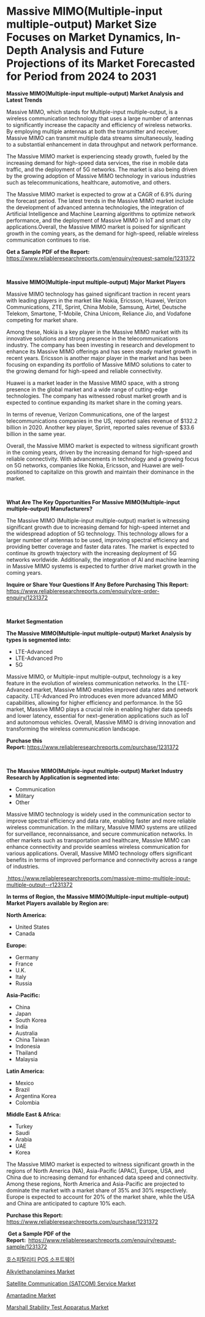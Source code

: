 <p><h1>Massive MIMO(Multiple-input multiple-output) Market Size Focuses on Market Dynamics, In-Depth Analysis and Future Projections of its Market Forecasted for Period from 2024 to 2031</h1></p><p><strong>Massive MIMO(Multiple-input multiple-output) Market Analysis and Latest Trends</strong></p>
<p><p>Massive MIMO, which stands for Multiple-input multiple-output, is a wireless communication technology that uses a large number of antennas to significantly increase the capacity and efficiency of wireless networks. By employing multiple antennas at both the transmitter and receiver, Massive MIMO can transmit multiple data streams simultaneously, leading to a substantial enhancement in data throughput and network performance.</p><p>The Massive MIMO market is experiencing steady growth, fueled by the increasing demand for high-speed data services, the rise in mobile data traffic, and the deployment of 5G networks. The market is also being driven by the growing adoption of Massive MIMO technology in various industries such as telecommunications, healthcare, automotive, and others.</p><p>The Massive MIMO market is expected to grow at a CAGR of 6.9% during the forecast period. The latest trends in the Massive MIMO market include the development of advanced antenna technologies, the integration of Artificial Intelligence and Machine Learning algorithms to optimize network performance, and the deployment of Massive MIMO in IoT and smart city applications.Overall, the Massive MIMO market is poised for significant growth in the coming years, as the demand for high-speed, reliable wireless communication continues to rise.</p></p>
<p><strong>Get a Sample PDF of the Report:&nbsp;</strong> <a href="https://www.reliableresearchreports.com/enquiry/request-sample/1231372">https://www.reliableresearchreports.com/enquiry/request-sample/1231372</a></p>
<p>&nbsp;</p>
<p><strong>Massive MIMO(Multiple-input multiple-output) Major Market Players</strong></p>
<p><p>Massive MIMO technology has gained significant traction in recent years with leading players in the market like Nokia, Ericsson, Huawei, Verizon Communications, ZTE, Sprint, China Mobile, Samsung, Airtel, Deutsche Telekom, Smartone, T-Mobile, China Unicom, Reliance Jio, and Vodafone competing for market share. </p><p>Among these, Nokia is a key player in the Massive MIMO market with its innovative solutions and strong presence in the telecommunications industry. The company has been investing in research and development to enhance its Massive MIMO offerings and has seen steady market growth in recent years. Ericsson is another major player in the market and has been focusing on expanding its portfolio of Massive MIMO solutions to cater to the growing demand for high-speed and reliable connectivity.</p><p>Huawei is a market leader in the Massive MIMO space, with a strong presence in the global market and a wide range of cutting-edge technologies. The company has witnessed robust market growth and is expected to continue expanding its market share in the coming years. </p><p>In terms of revenue, Verizon Communications, one of the largest telecommunications companies in the US, reported sales revenue of $132.2 billion in 2020. Another key player, Sprint, reported sales revenue of $33.6 billion in the same year. </p><p>Overall, the Massive MIMO market is expected to witness significant growth in the coming years, driven by the increasing demand for high-speed and reliable connectivity. With advancements in technology and a growing focus on 5G networks, companies like Nokia, Ericsson, and Huawei are well-positioned to capitalize on this growth and maintain their dominance in the market.</p></p>
<p>&nbsp;</p>
<p><strong>What Are The Key Opportunities For Massive MIMO(Multiple-input multiple-output) Manufacturers?</strong></p>
<p><p>The Massive MIMO (Multiple-input multiple-output) market is witnessing significant growth due to increasing demand for high-speed internet and the widespread adoption of 5G technology. This technology allows for a larger number of antennas to be used, improving spectral efficiency and providing better coverage and faster data rates. The market is expected to continue its growth trajectory with the increasing deployment of 5G networks worldwide. Additionally, the integration of AI and machine learning in Massive MIMO systems is expected to further drive market growth in the coming years.</p></p>
<p><strong>Inquire or Share Your Questions If Any Before Purchasing This Report:</strong> <a href="https://www.reliableresearchreports.com/enquiry/pre-order-enquiry/1231372">https://www.reliableresearchreports.com/enquiry/pre-order-enquiry/1231372</a></p>
<p>&nbsp;</p>
<p><strong>Market Segmentation</strong></p>
<p><strong>The Massive MIMO(Multiple-input multiple-output) Market Analysis by types is segmented into:</strong></p>
<p><ul><li>LTE-Advanced</li><li>LTE-Advanced Pro</li><li>5G</li></ul></p>
<p><p>Massive MIMO, or Multiple-input multiple-output, technology is a key feature in the evolution of wireless communication networks. In the LTE-Advanced market, Massive MIMO enables improved data rates and network capacity. LTE-Advanced Pro introduces even more advanced MIMO capabilities, allowing for higher efficiency and performance. In the 5G market, Massive MIMO plays a crucial role in enabling higher data speeds and lower latency, essential for next-generation applications such as IoT and autonomous vehicles. Overall, Massive MIMO is driving innovation and transforming the wireless communication landscape.</p></p>
<p><strong>Purchase this Report:&nbsp;</strong><a href="https://www.reliableresearchreports.com/purchase/1231372">https://www.reliableresearchreports.com/purchase/1231372</a></p>
<p>&nbsp;</p>
<p><strong>The Massive MIMO(Multiple-input multiple-output) Market Industry Research by Application is segmented into:</strong></p>
<p><ul><li>Communication</li><li>Military</li><li>Other</li></ul></p>
<p><p>Massive MIMO technology is widely used in the communication sector to improve spectral efficiency and data rate, enabling faster and more reliable wireless communication. In the military, Massive MIMO systems are utilized for surveillance, reconnaissance, and secure communication networks. In other markets such as transportation and healthcare, Massive MIMO can enhance connectivity and provide seamless wireless communication for various applications. Overall, Massive MIMO technology offers significant benefits in terms of improved performance and connectivity across a range of industries.</p></p>
<p><a href="https://www.reliableresearchreports.com/massive-mimo-multiple-input-multiple-output--r1231372">&nbsp;https://www.reliableresearchreports.com/massive-mimo-multiple-input-multiple-output--r1231372</a></p>
<p><strong>In terms of Region, the Massive MIMO(Multiple-input multiple-output) Market Players available by Region are:</strong></p>
<p>
    <p> <strong> North America: </strong>
        <ul>
            <li>United States</li>
            <li>Canada</li>
        </ul>
        </p> 
    <p> <strong> Europe: </strong>
        <ul>
            <li>Germany</li>
            <li>France</li>
            <li>U.K.</li>
            <li>Italy</li>
            <li>Russia</li>
        </ul>
        </p> 
    <p> <strong> Asia-Pacific: </strong>
        <ul>
            <li>China</li>
            <li>Japan</li>
            <li>South Korea</li>
            <li>India</li>
            <li>Australia</li>
            <li>China Taiwan</li>
            <li>Indonesia</li>
            <li>Thailand</li>
            <li>Malaysia</li>
        </ul>
        </p> 
    <p> <strong> Latin America: </strong>
        <ul>
            <li>Mexico</li>
            <li>Brazil</li>
            <li>Argentina Korea</li>
            <li>Colombia</li>
        </ul>
        </p> 
    <p> <strong> Middle East & Africa: </strong>
        <ul>
            <li>Turkey</li>
            <li>Saudi</li>
            <li>Arabia</li>
            <li>UAE</li>
            <li>Korea</li>
        </ul>
    </p>
    </p>
<p><p>The Massive MIMO market is expected to witness significant growth in the regions of North America (NA), Asia-Pacific (APAC), Europe, USA, and China due to increasing demand for enhanced data speed and connectivity. Among these regions, North America and Asia-Pacific are projected to dominate the market with a market share of 35% and 30% respectively. Europe is expected to account for 20% of the market share, while the USA and China are anticipated to capture 10% each.</p></p>
<p><strong>Purchase this Report: </strong><a href="https://www.reliableresearchreports.com/purchase/1231372">https://www.reliableresearchreports.com/purchase/1231372</a></p>
<p>&nbsp;<strong>Get a Sample PDF of the Report:&nbsp;&nbsp;</strong><a href="https://www.reliableresearchreports.com/enquiry/request-sample/1231372">https://www.reliableresearchreports.com/enquiry/request-sample/1231372</a></p>
<p><strong></strong></p>
<p><p><a href="https://github.com/royErdmtyan906778/Market-Research-Report-List-1/blob/main/353015918808.md">호스피탈리티 POS 소프트웨어</a></p><p><a href="https://issuu.com/reportprime-2/docs/alkylethanolamines-market-size-2030.pptx">Alkylethanolamines Market</a></p><p><a href="https://github.com/wusalecollins540tpqoz/Market-Research-Report-List-1/blob/main/satellite-communication-satcom-service-market.md">Satellite Communication (SATCOM) Service Market</a></p><p><a href="https://issuu.com/reportprime-2/docs/amantadine-market-size-2030.pptx">Amantadine Market</a></p><p><a href="https://view.publitas.com/reportprime-1/marshall-stability-test-apparatus-market-offer-valuable-insights-into-market-size-market-share-market-trends-and-projections-spanning-from-2024-to-2031/">Marshall Stability Test Apparatus Market</a></p></p>